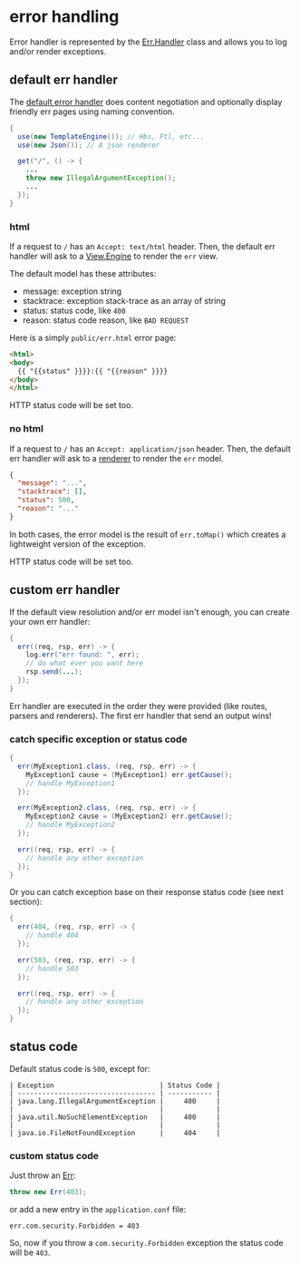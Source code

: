 # error handling

Error handler is represented by the [Err.Handler]({{defdocs}}/Err.Handler.html) class and allows you to log and/or render exceptions.

## default err handler

The [default error handler]({{defdocs}}/Err.DefHandler.html) does content negotiation and optionally display friendly err pages using naming convention.

```java
{
  use(new TemplateEngine()); // Hbs, Ftl, etc...
  use(new Json()); // A json renderer

  get("/", () -> {
    ...
    throw new IllegalArgumentException();
    ...
  });
}
```

### html

If a request to ```/``` has an ```Accept: text/html``` header. Then, the default err handler will
ask to a [View.Engine]({{defdocs}}/View.Engine.html) to render the ```err``` view.

The default model has these attributes:

* message: exception string
* stacktrace: exception stack-trace as an array of string
* status: status code, like ```400```
* reason: status code reason, like ```BAD REQUEST```

Here is a simply ```public/err.html``` error page:

```html
<html>
<body>
  {{ "{{status" }}}}:{{ "{{reason" }}}}
</body>
</html>
```

HTTP status code will be set too.

### no html

If a request to ```/``` has an ```Accept: application/json``` header. Then, the default err handler will
ask to a [renderer]({{defdocs}}/Renderer.html) to render the ```err``` model.

```json
{
  "message": "...",
  "stacktrace": [],
  "status": 500,
  "reason": "..."
}
```

In both cases, the error model is the result of ```err.toMap()``` which creates a lightweight version of the exception.

HTTP status code will be set too.

## custom err handler

If the default view resolution and/or err model isn't enough, you can create your own err handler:

```java
{
  err((req, rsp, err) -> {
    log.err("err found: ", err);
    // do what ever you want here
    rsp.send(...);
  });
}
```

Err handler are executed in the order they were provided (like routes, parsers and renderers).
The first err handler that send an output wins!

### catch specific exception or status code


```java
{
  err(MyException1.class, (req, rsp, err) -> {
    MyException1 cause = (MyException1) err.getCause();
    // handle MyException1
  });

  err(MyException2.class, (req, rsp, err) -> {
    MyException2 cause = (MyException2) err.getCause();
    // handle MyException2
  });

  err((req, rsp, err) -> {
    // handle any other exception
  });
}
```

Or you can catch exception base on their response status code (see next section):

```java
{
  err(404, (req, rsp, err) -> {
    // handle 404
  });

  err(503, (req, rsp, err) -> {
    // handle 503
  });

  err((req, rsp, err) -> {
    // handle any other exception
  });
}
```

## status code

Default status code is ```500```, except for:

```
| Exception                          | Status Code |
| ---------------------------------- | ----------- |
| java.lang.IllegalArgumentException |     400     |
|                                    |             |
| java.util.NoSuchElementException   |     400     |
|                                    |             |
| java.io.FileNotFoundException      |     404     |
```

### custom status code

Just throw an [Err]({{defdocs}}/Err.html):

```java
throw new Err(403);
```

or add a new entry in the ```application.conf``` file:

```properties
err.com.security.Forbidden = 403
```

So, now if you throw a ```com.security.Forbidden``` exception the status code will be ```403```.
